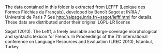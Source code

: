 The data contained in this folder is extracted from LEFFF
(Lexique des Formes Fléchies du Français), developed by Benoît
Sagot at INRIA / Université de Paris 7 See
http://alpage.inria.fr/~sagot/lefff.html for details.
These data are distributed under their original LGPL-LR license



Sagot (2010). The Lefff, a freely available and large-coverage morphological and syntactic lexicon for French. In Proceedings of the 7th international conference on Language Resources and Evaluation (LREC 2010), Istanbul, Turkey